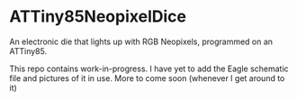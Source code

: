 # ATTiny85NeopixelDice
An electronic die that lights up with RGB Neopixels, programmed on an ATTiny85.

This repo contains work-in-progress. I have yet to add the Eagle schematic file and pictures of it in use. More to come soon (whenever I get around to it)
